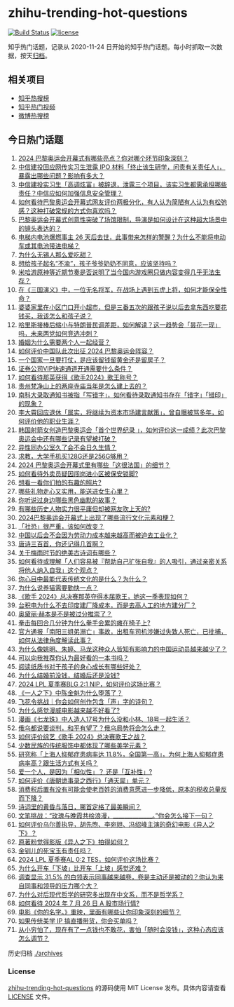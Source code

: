# zhihu-trending-hot-questions

[![Build Status](https://github.com/justjavac/zhihu-trending-hot-questions/workflows/ci/badge.svg?branch=master)](https://github.com/justjavac/zhihu-trending-hot-questions/actions)
[![license](https://img.shields.io/github/license/justjavac/zhihu-trending-hot-questions)](https://github.com/justjavac/zhihu-trending-hot-questions/blob/master/LICENSE)

知乎热门话题，记录从 2020-11-24
日开始的知乎热门话题。每小时抓取一次数据，按天[归档](./archives)。

## 相关项目

- [知乎热搜榜](https://github.com/justjavac/zhihu-trending-top-search)
- [知乎热门视频](https://github.com/justjavac/zhihu-trending-hot-video)
- [微博热搜榜](https://github.com/justjavac/weibo-trending-hot-search)

## 今日热门话题

<!-- BEGIN -->
<!-- 最后更新时间 Sat Jul 27 2024 12:20:01 GMT+0800 (China Standard Time) -->

1. [2024 巴黎奥运会开幕式有哪些亮点？你对哪个环节印象深刻？](https://www.zhihu.com/question/662625583)
1. [中信建投回应网传实习生泄露 IPO 材料「终止该生研学，问责有关责任人」，暴露出哪些问题？影响有多大？](https://www.zhihu.com/question/662642076)
1. [中信建投实习生「高调炫富」被辞退，泄露三个项目，该实习生都需承担哪些责任？中信应如何加强信息安全管理？](https://www.zhihu.com/question/662646302)
1. [如何看待巴黎奥运会开幕式网友评价两极分化，有人认为简陋有人认为有松弛感？这种打破常规的方式你喜欢吗？](https://www.zhihu.com/question/662676989)
1. [巴黎奥运会开幕式创意性突破了场馆限制，导演是如何设计在这种超大场景中的镜头表达的？](https://www.zhihu.com/question/662622981)
1. [电梯内电池爆燃事主 26 天后去世，此事带来怎样的警醒？为什么不能将电动车或其电池带进电梯？](https://www.zhihu.com/question/662568010)
1. [为什么无锡人那么爱吃甜？](https://www.zhihu.com/question/30913774)
1. [想给孩子起名“不渝”，孩子爷爷奶奶不同意，应该坚持吗？](https://www.zhihu.com/question/658662964)
1. [米哈游原神等近期节奏是否说明了当今国内游戏圈只做内容变得几乎无法生存？](https://www.zhihu.com/question/662674132)
1. [在《三国演义》中，一位无名将军，在战场上遇到五虎上将，如何才能保全性命？](https://www.zhihu.com/question/662474622)
1. [婆婆家里在小区门口开小超市，但是三番五次的跟孩子说以后去拿东西吃要花钱买，我该怎么和孩子说？](https://www.zhihu.com/question/662524508)
1. [哈里斯接棒后缩小与特朗普民调差距，如何解读？这一趋势会「昙花一现」吗，未来两党如何竞选冲刺？](https://www.zhihu.com/question/662477817)
1. [婚姻为什么需要两个人一起经营？](https://www.zhihu.com/question/657664332)
1. [如何评价中国队此次出征 2024 巴黎奥运会阵容？](https://www.zhihu.com/question/662298980)
1. [一个国家一旦要打仗，是应该留钱留黄金还是留房子？](https://www.zhihu.com/question/659054998)
1. [证券公司VIP快速通道开通需要什么条件？](https://www.zhihu.com/question/554767752)
1. [如何看待那英获得《歌手2024》歌王称号？](https://www.zhihu.com/question/662668402)
1. [贵州梵净山上的两座寺庙当年是怎么建上去的？](https://www.zhihu.com/question/661564056)
1. [南科大录取通知书被指「写错字」，如何看待录取通知书存在「错字」「错印」的现象？](https://www.zhihu.com/question/662619836)
1. [李大霄回应退休「属实，将继续为资本市场建言献策」，曾自曝被骂多年，如何评价他的职业生涯？](https://www.zhihu.com/question/662620740)
1. [韩国射箭女创造巴黎奥运会「首个世界纪录 」，如何评价这一成绩？此次巴黎奥运会中还有哪些记录有望被打破？](https://www.zhihu.com/question/662615470)
1. [异性同办公室久了会不会日久生情？](https://www.zhihu.com/question/659807021)
1. [求教，大学手机买128G还是256G够用？](https://www.zhihu.com/question/662583416)
1. [2024 巴黎奥运会开幕式里有哪些「这很法国」的细节？](https://www.zhihu.com/question/662676496)
1. [如何看待外卖员疑因闯岗进小区被保安锁脚?](https://www.zhihu.com/question/662527707)
1. [想看一看你们拍的有趣的照片?](https://www.zhihu.com/question/662296075)
1. [哪些礼物走心又实用，能送进女生心里？](https://www.zhihu.com/question/645561906)
1. [你听说过身边哪些黑色幽默的故事？](https://www.zhihu.com/question/321956540)
1. [有哪些历史人物实力很平庸但却被网友吹上天的?](https://www.zhihu.com/question/662189618)
1. [2024巴黎奥运会开幕式上出现了哪些流行文化元素和梗？](https://www.zhihu.com/question/662676303)
1. [「社恐」很严重，该如何改变？](https://www.zhihu.com/question/662223844)
1. [中国以后会不会因为劳动力成本越来越高而被迫去工业化？](https://www.zhihu.com/question/662409355)
1. [唐诗三百首，你还记得几首啊？](https://www.zhihu.com/question/662587991)
1. [关于梅雨时节的绝美古诗词有哪些？](https://www.zhihu.com/question/661449570)
1. [如何看待或理解「人们容易被『帮助自己扩张自我』的人吸引，通过亲密关系将他人纳入自我」这个观点？](https://www.zhihu.com/question/661850865)
1. [你心目中最能代表传统文化的是什么？为什么？](https://www.zhihu.com/question/661052613)
1. [为什么说养猫需要勤快一点？](https://www.zhihu.com/question/660028631)
1. [《歌手 2024》总决赛那英夺得本届歌王，她这一季表现如何？](https://www.zhihu.com/question/662668816)
1. [台积电为什么不去印度建厂降成本，而是去高人工的地方建分厂？](https://www.zhihu.com/question/662015234)
1. [奥黛丽·赫本是不是被过分推崇了？](https://www.zhihu.com/question/30167453)
1. [拳击每回合几分钟为什么拳手会累的瘫在椅子上?](https://www.zhihu.com/question/350355998)
1. [官方通报「南阳三姐弟溺亡」事故，出租车司机涉嫌过失致人死亡，已批捕，如何从法律角度解读此事？](https://www.zhihu.com/question/662566650)
1. [为什么像姚明、朱婷、马龙这种众人皆知有影响力的中国运动员越来越少了？](https://www.zhihu.com/question/662580001)
1. [可以向我推荐你认为最好看的一本书吗？](https://www.zhihu.com/question/662573141)
1. [阅读纸质书对于孩子的身心成长有哪些好处？](https://www.zhihu.com/question/662483807)
1. [为什么结婚前没钱，结婚后还是没钱?](https://www.zhihu.com/question/662379759)
1. [2024 LPL 夏季赛BLG 2:1 NIP，如何评价这场比赛？](https://www.zhihu.com/question/662665965)
1. [《一人之下》中陈金魁为什么堕落了？](https://www.zhihu.com/question/662625480)
1. [飞花令挑战｜你会如何创作包含「声」字的诗句？](https://www.zhihu.com/question/661412260)
1. [为什么感觉漫威电影越来越不好看了?](https://www.zhihu.com/question/544356161)
1. [漫画《七龙珠》中人造人17号为什么没和小林、18号一起生活？](https://www.zhihu.com/question/662528457)
1. [俄乌都说要谈判，和平有望了？俄乌局势将会怎么走？](https://www.zhihu.com/question/662646408)
1. [如何评价综艺《歌手 2024》总决赛歌王之战？](https://www.zhihu.com/question/662654950)
1. [少数民族的传统服饰中都体现了哪些美学元素？](https://www.zhihu.com/question/661253082)
1. [研究称「上海人抑郁症患病率达 11.8%，全国第一高」，为何上海人抑郁症患病率高？跟生活方式有关吗？](https://www.zhihu.com/question/662583312)
1. [爱一个人，是因为「相似性」？ 还是「互补性」?](https://www.zhihu.com/question/662577526)
1. [如何评价《唐朝诡事录之西行》「通天犀」单元？](https://www.zhihu.com/question/662554193)
1. [消费税后置有没有可能会使老百姓的消费意愿进一步降低，原本的税收总量反而下降？](https://www.zhihu.com/question/661564064)
1. [诗词里的黄昏与落日，哪首定格了最美瞬间？](https://www.zhihu.com/question/662525776)
1. [文笔挑战：“玫瑰与晚霞共绘浪漫，______________。”你会怎么接下一句？](https://www.zhihu.com/question/661262817)
1. [如何评价乌尔善执导，胡先煦、李宛妲、冯绍峰主演的奇幻电影《异人之下》？](https://www.zhihu.com/question/661209333)
1. [原著粉觉得影版《异人之下》拍得如何？](https://www.zhihu.com/question/662409691)
1. [金钏儿的死宝玉有责任吗？](https://www.zhihu.com/question/662481031)
1. [2024 LPL 夏季赛AL 0:2 TES，如何评价这场比赛？](https://www.zhihu.com/question/662644961)
1. [为什么开车「下坡」比开车「上坡」感觉还难？](https://www.zhihu.com/question/661618898)
1. [调查显示 31.5% 的白领表示同事越来越卷，卷是主动还是被动的？你认为来自同事和领导的压力哪个大？](https://www.zhihu.com/question/662550986)
1. [为什么对后现代哲学的研究多出现在中文系，而不是哲学系？](https://www.zhihu.com/question/662350358)
1. [如何看待 2024 年 7 月 26 日 A 股市场行情?](https://www.zhihu.com/question/662614481)
1. [电影《你的名字。》重映，里面有哪些让你印象深刻的细节？](https://www.zhihu.com/question/662268092)
1. [如果传统美学 IP 搞直播带货，你会买单吗？](https://www.zhihu.com/question/661964787)
1. [从小穷怕了，现在有了一点钱也不敢花，害怕「随时会没钱」，这种心态应该怎么调节？](https://www.zhihu.com/question/662313477)

<!-- END -->

历史归档 [./archives](./archives)

### License

[zhihu-trending-hot-questions](https://github.com/justjavac/zhihu-trending-hot-questions)
的源码使用 MIT License 发布。具体内容请查看 [LICENSE](./LICENSE) 文件。
